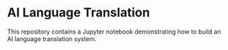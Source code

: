 # AI Language Translation

This repository contains a Jupyter notebook demonstrating how to build an AI language translation system. 

